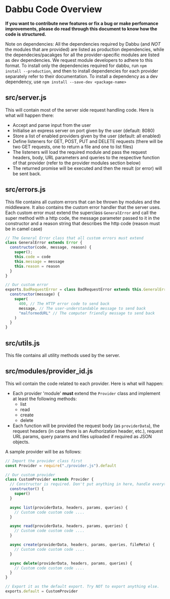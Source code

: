 # Dabbu Code Overview

**If you want to contribute new features or fix a bug or make perfomance improvements, please do read through this document to know how the code is structured.**

Note on dependencies: All the dependencies required by Dabbu (and *NOT* the modules that are provided) are listed as production dependencies, while the dependecies/pacakges for all the provider-specific modules are listed as dev dependencies. We request module developers to adhere to this format. To install only the dependencies required for dabbu, run `npm install --production`, and then to install dependencies for each provider separately refer to their documentation. To install a dependency as a dev dependency, use `npm install --save-dev <package-name>`

## **src/server.js**

This will contain most of the server side request handling code. Here is what will happen there:
- Accept and parse input from the user
- Initialise an express server on port given by the user (default: 8080)
- Store a list of enabled providers given by the user (default: all enabled)
- Define listeners for GET, POST, PUT and DELETE requests (there will be two GET requests, one to return a file and one to list files)
- The listeners will load the required module and pass the request headers, body, URL parameters and queries to the respective function of that provider (refer to the provider modules section below)
- The returned promise will be executed and then the result (or error) will be sent back.

## **src/errors.js**

This file contains all custom errors that can be thrown by modules and the middleware. It also contains the custom error handler that the server uses. Each custom error must extend the superclass `GeneralError` and call the super method with a http code, the message parameter passed to it in the constructor and a reason string that describes the http code (reason must be in camel case)

```Javascript
// The General Error class that all custom errors must extend
class GeneralError extends Error {
  constructor(code, message, reason) {
    super();
    this.code = code
    this.message = message
    this.reason = reason
  }
}

// Our custom error
exports.BadRequestError = class BadRequestError extends this.GeneralError {
  constructor(message) {
    super(
      400, // The HTTP error code to send back
      message, // The user-understandable message to send back
      "malformedURL" // The computer friendly message to send back
    )
  }
}
```

## **src/utils.js**

This file contains all utility methods used by the server.

## **src/modules/provider_id.js**

This wil contain the code related to each provider.  Here is what will happen:
- Each provider 'module' **must** extend the `Provider` class and implement at least the following methods:
  - list
  - read
  - create
  - delete
- Each function will be provided the request body (as `providerData`), the request headers (in case there is an Authorization header, etc.), request URL params, query params and files uploaded if required as JSON objects.

A sample provider will be as follows:

```Javascript
// Import the provider class first
const Provider = require("./provider.js").default

// Our custom provider
class CustomProvider extends Provider {
  // Constructor is required. Don't put anything in here, handle everything separately in the functions.
  constructor() {
    super()
  }

  async list(providerData, headers, params, queries) {
    // Custom code custom code ....
  }

  async read(providerData, headers, params, queries) {
    // Custom code custom code ....
  }

  async create(providerData, headers, params, queries, fileMeta) {
    // Custom code custom code ....
  }

  async delete(providerData, headers, params, queries) {
    // Custom code custom code ....
  }
}

// Export it as the default export. Try NOT to export anything else.
exports.default = CustomProvider
```